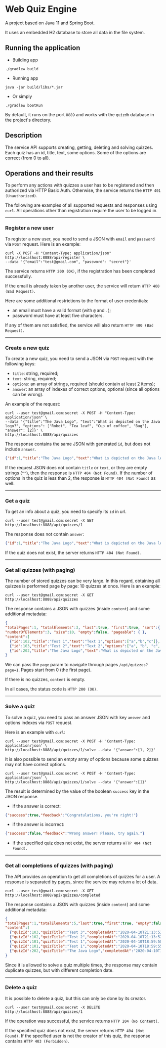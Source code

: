 # Web Quiz Engine

A project based on Java 11 and Spring Boot.

It uses an embedded H2 database to store all data in the file system.

## Running the application

- Building app
```
./gradlew build
```

- Running app
```
java -jar build/libs/*.jar
```

- Or simply
```
./gradlew bootRun
```

By default, it runs on the port `8889` and works with the `quizdb` database in the project's directory.

## Description

The service API supports creating, getting, deleting and solving quizzes.
Each quiz has an id, title, text, some options. Some of the options are correct (from 0 to all).

## Operations and their results

To perform any actions with quizzes a user has to be registered and then authorized via HTTP Basic Auth.
Otherwise, the service returns the `HTTP 401 (Unauthorized)`.

The following are examples of all supported requests and responses using `curl`. 
All operations other than registration require the user to be logged in.

---

### Register a new user

To register a new user, you need to send a JSON with `email` and `password` via `POST` request.
Here is an example:

```
curl -X POST -H "Content-Type: application/json" http://localhost:8888/api/register \
--data '{"email":"test@gmail.com", "password": "secret"}'
```

The service returns `HTTP 200 (OK)`, if the registration has been completed successfully.

If the email is already taken by another user, the service will return `HTTP 400 (Bad Request)`.

Here are some additional restrictions to the format of user credentials:
- an email must have a valid format (with `@` and `.`);
- password must have at least five characters.

If any of them are not satisfied, the service will also return `HTTP 400 (Bad Request)`.

---

### Create a new quiz

To create a new quiz, you need to send a JSON via `POST` request with the following keys: 
- `title`: string, required;
- `text`: string, required;
- `options`: an array of strings, required (should contain at least 2 items); 
- `answer`: an array of indexes of correct options, optional (since all options can be wrong).

An example of the request:

```
curl --user test@gmail.com:secret -X POST -H "Content-Type: application/json" \
--data '{"title":"The Java Logo", "text":"What is depicted on the Java logo?", "options": ["Robot", "Tea leaf", "Cup of coffee", "Bug"], "answer": [2]}' \
http://localhost:8888/api/quizzes
```

The response contains the same JSON with generated `id`, but does not include `answer`.
```json
{"id":1,"title":"The Java Logo","text":"What is depicted on the Java logo?","options":["Robot","Tea leaf","Cup of coffee","Bug"]}
```

If the request JSON does not contain `title` or `text`, or they are empty strings (`""`), then the response is `HTTP 404 (Not Found)`.
If the number of options in the quiz is less than 2, the response is `HTTP 404 (Not Found)` as well.

---

### Get a quiz

To get an info about a quiz, you need to specify its `id` in url.

```
curl --user test@gmail.com:secret -X GET http://localhost:8888/api/quizzes/1
```

The response does not contain `answer`:
```json
{"id":1,"title":"The Java Logo","text":"What is depicted on the Java logo?","options":["Robot","Tea leaf","Cup of coffee","Bug"]}
```

If the quiz does not exist, the server returns `HTTP 404 (Not Found)`.

---

### Get all quizzes (with paging)

The number of stored quizzes can be very large. 
In this regard, obtaining all quizzes is performed page by page: 10 quizzes at once.
Here is an example:

```
curl --user test@gmail.com:secret -X GET http://localhost:8888/api/quizzes
```

The response contains a JSON with quizzes (inside `content`) and some additional metadata:

```json
{
"totalPages":1, "totalElements":3, "last":true, "first":true, "sort":{ }, "number":0, 
"numberOfElements":3, "size":10, "empty":false, "pageable": { },
"content":[
  {"id":102,"title":"Test 1","text":"Text 1","options":["a","b","c"]},
  {"id":103,"title":"Test 2","text":"Text 2","options":["a", "b", "c", "d"]},
  {"id":202,"title":"The Java Logo","text":"What is depicted on the Java logo?","options":["Robot","Tea leaf","Cup of coffee","Bug"]}]
}
```

We can pass the `page` param to navigate through pages `/api/quizzes?page=1`. 
Pages start from 0 (the first page).

If there is no quizzes, `content` is empty.

In all cases, the status code is `HTTP 200 (OK)`.

---

### Solve a quiz

To solve a quiz, you need to pass an answer JSON with key `answer` and options indexes via `POST` request.

Here is an example with `curl`:
```
curl --user test@gmail.com:secret -X POST -H 'Content-Type: application/json' \
http://localhost:8888/api/quizzes/1/solve --data '{"answer":[1, 2]}'
```

It is also possible to send an empty array of options because some quizzes may not have correct options.
```
curl --user test@gmail.com:secret -X POST -H 'Content-Type: application/json' \
http://localhost:8888/api/quizzes/1/solve --data '{"answer":[]}'
```

The result is determined by the value of the boolean `success` key in the JSON response.

- if the answer is correct:
```json
{"success":true,"feedback":"Congratulations, you're right!"}
```

- if the answer is incorrect:
```json
{"success":false,"feedback":"Wrong answer! Please, try again."}
```

- If the specified quiz does not exist, the server returns `HTTP 404 (Not Found)`.

---

### Get all completions of quizzes (with paging)

The API provides an operation to get all completions of quizzes for a user.
A response is separated by pages, since the service may return a lot of data.

```
curl --user test@gmail.com:secret -X GET  http://localhost:8888/api/quizzes/completed
```

The response contains a JSON with quizzes (inside `content`) and some additional metadata:

```json
{
"totalPages":1,"totalElements":5,"last":true,"first":true, "empty":false,
"content":[
  {"quizId":103,"quizTitle":"Test 3","completedAt":"2020-04-10T21:13:53.779542"},
  {"quizId":102,"quizTitle":"Test 2","completedAt":"2020-04-10T21:13:52.324993"},
  {"quizId":101,"quizTitle":"Test 1","completedAt":"2020-04-10T18:59:58.387267"},
  {"quizId":101,"quizTitle":"Test 1","completedAt":"2020-04-10T18:59:55.303268"},
  {"quizId":202,"quizTitle":"The Java Logo","completedAt":"2020-04-10T18:59:54.033801"}]
}
```

Since it is allowed to solve a quiz multiple times, the response may contain duplicate quizzes, 
but with different completion date.

---

### Delete a quiz

It is possible to delete a quiz, but this can only be done by its creator.

```
curl --user test@gmail.com:secret -X DELETE http://localhost:8888/api/quizzes/1
```

If the operation was successful, the service returns `HTTP 204 (No Content)`.

If the specified quiz does not exist, the server returns `HTTP 404 (Not Found)`.
If the specified user is not the creator of this quiz, the response contains `HTTP 403 (Forbidden)`.

